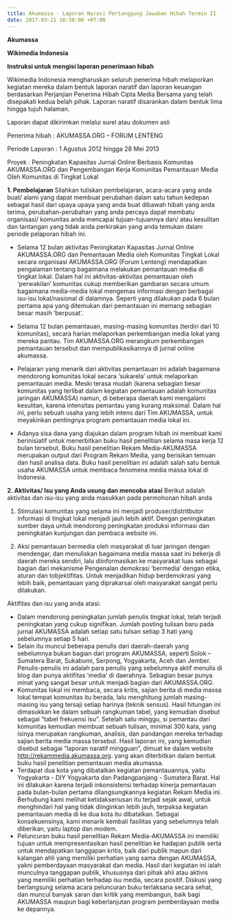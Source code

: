 ```yaml
---
title: Akumassa - Laporan Narasi Pertanggung Jawaban Hibah Termin II
date: 2017-03-21 16:58:00 +07:00
---
```


**Akumassa**

**Wikimedia Indonesia**

**Instruksi untuk mengisi laporan penerimaan hibah**

Wikimedia Indonesia mengharuskan seluruh penerima hibah melaporkan kegiatan mereka dalam bentuk laporan naratif dan laporan keuangan berdasarkan Perjanjian Penerima Hibah Cipta Media Bersama yang telah disepakati kedua belah pihak. Laporan naratif disarankan dalam bentuk lima hingga tujuh halaman.

Laporan dapat dikirimkan melalui surel atau dokumen asli

Penerima hibah	:	AKUMASSA.ORG – FORUM LENTENG

Periode Laporan	:	1 Agustus 2012 hingga 28 Mei 2013

Proyek	        :	Peningkatan Kapasitas Jurnal Online Berbasis Komunitas AKUMASSA.ORG dan Pengembangan Kerja Komunitas Pemantauan Media Oleh Komunitas di Tingkat Lokal

**1. Pembelajaran**
Silahkan tuliskan pembelajaran, acara-acara yang anda buat/ alami yang dapat membuat perubahan dalam satu tahun kedepan sebagai hasil dari upaya upaya yang anda buat dibawah hibah yang anda terima, perubahan-perubahan yang anda percaya dapat membatu organisasi/ komunitas anda mencapai tujuan-tujuannya dan/ atau kesulitan dan tantangan yang tidak anda perkirakan yang anda temukan dalam periode pelaporan hibah ini.

* Selama 12 bulan aktivitas Peningkatan Kapasitas Jurnal Online AKUMASSA.ORG dan Pemantauan Media oleh Komunitas Tingkat Lokal secara organisasi AKUMASSA.ORG (Forum Lenteng) mendapatkan pengalaman tentang bagaimana melakukan pemantauan media di tingkat lokal. Dalam hal ini aktivitas-aktivitas pemantauan oleh ‘perwakilan’ komunitas cukup memberikan gambaran secara umum bagaimana media-media lokal mengemas informasi dengan berbagai isu-isu lokal/nasional di dalamnya. Seperti yang dilakukan pada 6 bulan pertama apa yang ditemukan dari pemantauan ini memang sebagian besar masih ‘berpusat’.

* Selama 12 bulan pemantauan, masing-masing komunitas (terdiri dari 10 komunitas), secara harian melaporkan perkembangan media lokal yang mereka pantau. Tim AKUMASSA.ORG merangkum perkembangan pemantauan tersebut dan mempublikasikannya di jurnal online akumassa.

* Pelajaran yang menarik dari aktivitas pemantauan ini adalah bagaimana mendorong komunitas lokal secara ‘sukarela’ untuk melaporkan pemantauan media. Meski terasa mudah (karena sebagian besar komunitas yang terlibat dalam kegiatan pemantauan adalah komunitas jaringan AKUMASSA) namun, di beberapa daerah kami mengalami kesulitan, karena intensitas pemantau yang kurang maksimal. Dalam hal ini, perlu sebuah usaha yang lebih intens dari Tim AKUMASSA, untuk meyakinkan pentingnya program pemantauan media lokal ini.

* Adanya sisa dana yang diajukan dalam program hibah ini membuat kami berinisiatif untuk menerbitkan buku hasil penelitian selama masa kerja 12 bulan tersebut. Buku hasil penelitian Rekam Media-AKUMASSA merupakan output dari Program Rekam Media, yang berisikan temuan dan hasil analisa data. Buku hasil penelitian ini adalah salah satu bentuk usaha AKUMASSA untuk membaca fenomena media massa lokal di Indonesia.

**2. Aktivitas/ Isu yang Anda usung dan mencoba atasi**
Berikut adalah aktivitas dan isu-isu yang anda masukkan pada permohonan hibah anda

1. Stimulasi komunitas yang selama ini menjadi produser/distritbutor informasi di tingkat lokal menjadi jauh lebih aktif. Dengan peningkatan sumber daya untuk mendorong peningkatan produksi informasi dan peningkatan kunjungan dan pembaca website ini.

2. Aksi pemantauan bermedia oleh masyarakat di luar jaringan dengan mendengar, dan menuliskan bagaimana media massa saat ini bekerja di daerah mereka sendiri, lalu diinformasikan ke masyarakat luas sebagai bagian dari mekanisme Pengenalan demokrasi ‘bermedia’ dengan etika, aturan dan tobjektifitas. Untuk menjadikan hidup berdemokrasi yang lebih baik, pemantauan yang diprakarsai oleh masyarakat sangat perlu dilakukan.

Aktifitas dan isu yang anda atasi:
* Dalam mendorong peningkatan jumlah penulis tingkat lokal, telah terjadi peningkatan yang cukup signifikan. Jumlah posting tulisan baru pada jurnal AKUMASSA adalah setiap satu tulsan setiap 3 hati yang sebelumnya setiap 5 hari.
* Selain itu muncul beberapa penulis dari daerah-daerah yang sebelumnya bukan bagian dari program AKUMASSA, seperti Solok – Sumatera Barat, Sukabumi, Serpong, Yogyakarta, Aceh dan Jember. Penulis-penulis ini adalah para penulis yang sebelumnya aktif menulis di blog dan punya aktifitas ‘media’ di daerahnya. Sebagian besar punya minat yang sangat besar untuk menjadi bagian dari AKUMASSA.ORG.
* Komunitas lokal ini membaca, secara kritis, sajian berita di media massa lokal tempat komunitas itu berada, lalu menghitung jumlah masing-masing isu yang tersaji setiap harinya (teknik sensus). Hasil hitungan ini dimasukkan ke dalam sebuah rangkuman tabel, yang kemudian disebut sebagai “tabel frekuensi isu”. Setelah satu minggu, si pemantau dari komunitas kemudian membuat sebuah tulisan, minimal 300 kata, yang isinya merupakan rangkuman, analisis, dan pandangan mereka terhadap sajian berita media massa tersebut. Hasil laporan ini, yang kemudian disebut sebagai “laporan naratif mingguan”, dimuat ke dalam website http://rekammedia.akumassa.org. yang akan diterbitkan dalam bentuk buku hasil penelitian pemantauan media akumassa.
* Terdapat dua kota yang dibatalkan kegiatan pemantauannya, yaitu Yogyakarta - DIY Yogyakarta dan Padangpanjang - Sumatera Barat. Hal ini dilakukan karena terjadi inkonsistensi terhadap kinerja pemantauan pada bulan-bulan pertama dilangsungkannya kegiatan Rekam Media ini. Berhubung kami melihat ketidakseriusan itu terjadi sejak awal, untuk menghindari hal yang tidak diinginkan lebih jauh, terpaksa kegiatan pemantauan media di ke dua kota itu dibatalkan. Sebagai konsekuensinya, kami menarik kembali fasilitas yang sebelumnya telah diberikan, yaitu laptop dan modem.
* Peluncuran buku hasil penelitian Rekam Media-AKUMASSA ini memiliki tujuan untuk mempresentasikan hasil penelitian ke hadapan publik serta untuk mendapatkan tanggapan kritis, baik dari publik mapun dari kalangan ahli yang memiliki perhatian yang sama dengan AKUMASSA, yakni pemberdayaan masyarakat dan media. Hasil dari kegiatan ini ialah munculnya tanggapan publik, khususnya dari pihak ahli atau aktivis yang memiliki perhatian terhadap isu media, secara positif. Diskusi yang berlangsung selama acara peluncuran buku terlaksana secara sehat, dan muncul banyak saran dan kritik yang membangun, baik bagi AKUMASSA maupun bagi keberlanjutan program pemberdayaan media ke depannya.